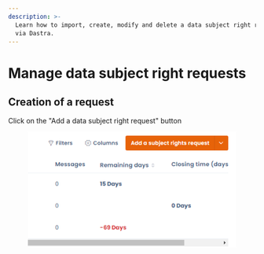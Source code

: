 ```yaml
---
description: >-
  Learn how to import, create, modify and delete a data subject right request
  via Dastra.
---
```


# Manage data subject right requests

## Creation of a request

Click on the "Add a data subject right request" button

<figure><img src="../../.gitbook/assets/image (106).png" alt=""><figcaption></figcaption></figure>

